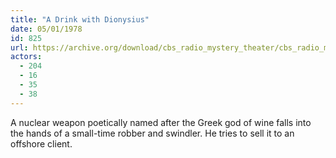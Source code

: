 ```yaml
---
title: "A Drink with Dionysius"
date: 05/01/1978
id: 825
url: https://archive.org/download/cbs_radio_mystery_theater/cbs_radio_mystery_theater-0801-0850.zip/cbs_radio_mystery_theater-0801-0850%2Fcbsrmt_0825_a_drink_with_dionysius.mp3
actors:
  - 204
  - 16
  - 35
  - 38
---
```

A nuclear weapon poetically named after the Greek god of wine falls into the hands of a small-time robber and swindler. He tries to sell it to an offshore client.
